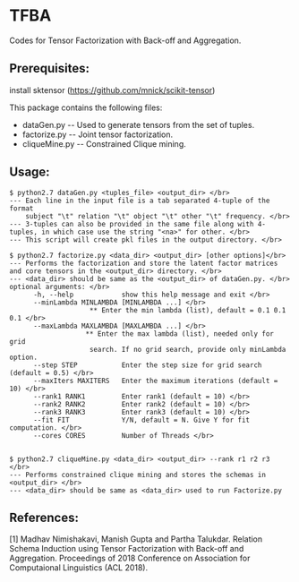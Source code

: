 # TFBA

Codes for Tensor Factorization with Back-off and Aggregation.

## Prerequisites:
install sktensor (https://github.com/mnick/scikit-tensor)

This package contains the following files:

* dataGen.py -- Used to generate tensors from the set of tuples.
* factorize.py -- Joint tensor factorization.
* cliqueMine.py -- Constrained Clique mining.


## Usage:

	$ python2.7 dataGen.py <tuples_file> <output_dir> </br>
	--- Each line in the input file is a tab separated 4-tuple of the format 
		subject "\t" relation "\t" object "\t" other "\t" frequency. </br>
 	--- 3-tuples can also be provided in the same file along with 4-tuples, in which case use the string "<na>" for other. </br>
	--- This script will create pkl files in the output directory. </br>

	$ python2.7 factorize.py <data_dir> <output_dir> [other options]</br>
	--- Performs the factorization and store the latent factor matrices and core tensors in the <output_dir> directory. </br>
	--- <data_dir> should be same as the <output_dir> of dataGen.py. </br>
	optional arguments: </br>
		  -h, --help            show this help message and exit </br>
		  --minLambda MINLAMBDA [MINLAMBDA ...] </br>
				        ** Enter the min lambda (list), default = 0.1 0.1 0.1 </br>
		  --maxLambda MAXLAMBDA [MAXLAMBDA ...] </br>
				       ** Enter the max lambda (list), needed only for grid
				        search. If no grid search, provide only minLambda option.
		  --step STEP           Enter the step size for grid search (default = 0.5) </br>
		  --maxIters MAXITERS   Enter the maximum iterations (default = 10) </br>
		  --rank1 RANK1         Enter rank1 (default = 10) </br>
		  --rank2 RANK2         Enter rank2 (default = 10) </br>
		  --rank3 RANK3         Enter rank3 (default = 10) </br>
		  --fit FIT             Y/N, default = N. Give Y for fit computation. </br>
		  --cores CORES         Number of Threads </br>


	$ python2.7 cliqueMine.py <data_dir> <output_dir> --rank r1 r2 r3 </br>
	--- Performs constrained clique mining and stores the schemas in <output_dir> </br>
	--- <data_dir> should be same as <data_dir> used to run Factorize.py
	
## References:
[1] Madhav Nimishakavi, Manish Gupta and Partha Talukdar. Relation Schema Induction using Tensor Factorization with Back-off and Aggregation. Proceedings of 2018 Conference on Association for Computaional Linguistics (ACL 2018).
		
